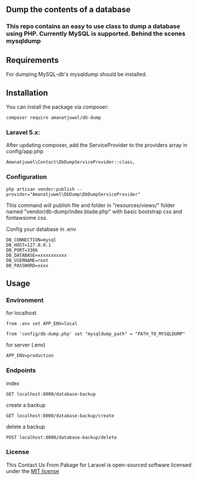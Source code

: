## Dump the contents of a database

### This repo contains an easy to use class to dump a database using PHP. Currently MySQL is supported. Behind the scenes mysqldump

## Requirements

For dumping MySQL-db's mysqldump should be installed.

## Installation

You can install the package via composer:

    composer require amanatjuwel/db-dump

### Laravel 5.x:

After updating composer, add the ServiceProvider to the providers array in config/app.php

    Amanatjuwel\Contact\DbDumpServiceProvider::class,

### Configuration

    php artisan vendor:publish --provider="Amanatjuwel\DbDump\DbDumpServiceProvider"

This command will publish file and folder in "resources/views/" folder named "vendor/db-dump/index.blade.php" with basic bootstrap css and fontawsome css.

Config your database in .env

	DB_CONNECTION=mysql
	DB_HOST=127.0.0.1
	DB_PORT=3306
	DB_DATABASE=xxxxxxxxxxx
	DB_USERNAME=root
	DB_PASSWORD=xxxx


## Usage

### Environment

for localhost 

	from .env set APP_ENV=local 

	from 'config/db-dump.php' set "mysqldump_path" = "PATH_TO_MYSQLDUMP"

for server (.env)

	APP_ENV=production

### Endpoints

index 

	GET localhost:8000/database-backup

create a backup 

	GET localhost:8000/database-backup/create

delete a backup 

	POST localhost:8000/database-backup/delete

### License

This Contact Us From Pakage for Laravel is open-sourced software licensed under the [MIT license](http://opensource.org/licenses/MIT)